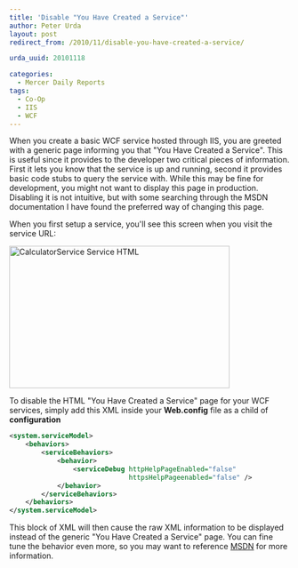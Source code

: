 ```yaml
---
title: 'Disable "You Have Created a Service"'
author: Peter Urda
layout: post
redirect_from: /2010/11/disable-you-have-created-a-service/

urda_uuid: 20101118

categories:
  - Mercer Daily Reports
tags:
  - Co-Op
  - IIS
  - WCF
---
```


When you create a basic WCF service hosted through IIS, you are greeted with a
generic page informing you that "You Have Created a Service". This is useful
since it provides to the developer two critical pieces of information. First it
lets you know that the service is up and running, second it provides basic code
stubs to query the service with. While this may be fine for development, you
might not want to display this page in production. Disabling it is not
intuitive, but with some searching through the MSDN documentation I have found
the preferred way of changing this page.

When you first setup a service, you'll see this screen when you visit the
service URL:

<img src="http://www.peter-urda.com/wp/wp-content/uploads/2010/11/CalculatorService-Service.png" alt="CalculatorService Service HTML" title="CalculatorService Service HTML" width="396" height="256" class="aligncenter size-full wp-image-1217" />

To disable the HTML "You Have Created a Service" page for your WCF services,
simply add this XML inside your **Web.config** file as a child of
**configuration**

```xml
<system.serviceModel>
    <behaviors>
        <serviceBehaviors>
            <behavior>
                <serviceDebug httpHelpPageEnabled="false"
                              httpsHelpPageenabled="false" />
            </behavior>
        </serviceBehaviors>
    </behaviors>
</system.serviceModel>
```

This block of XML will then cause the raw XML information to be displayed
instead of the generic "You Have Created a Service" page. You can fine tune the
behavior even more, so you may want to reference
[MSDN](http://msdn.microsoft.com/en-us/library/ms788993.aspx) for more
information.
